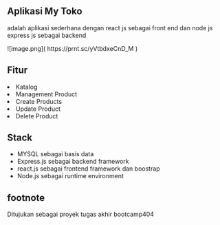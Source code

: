 <h2>Aplikasi My Toko</h2>
<p>adalah aplikasi sederhana dengan react js sebagai front end dan node js express js sebagai backend</p>
![image.png]( https://prnt.sc/yVtbdxeCnD_M )
<h2>Fitur</h2>
<li>Katalog</li>
<li>Management Product </li>
<li>Create Products</li>
<li>Update Product</li>
<li>Delete Product</li>

<h2>Stack</h2>
<ul>
 <li>MYSQL sebagai basis data</li>
 <li>Express.js sebagai backend framework</li>
 <li>react.js sebagai frontend framework dan boostrap</li>
 <li>Node.js sebagai runtime environment</li>
</ul>

<h2>footnote</h2>
<p>Ditujukan sebagai proyek tugas akhir bootcamp404</p>
